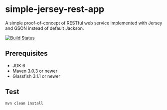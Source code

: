 simple-jersey-rest-app
====================

A simple proof-of-concept of RESTful web service implemented with Jersey and GSON instead of default Jackson.

[![Build Status](https://drone.io/github.com/pires/simple-jersey-rest-app/status.png)](https://drone.io/github.com/pires/simple-jersey-rest-app/latest)

## Prerequisites ##
- JDK 6
- Maven 3.0.3 or newer
- Glassfish 3.1.1 or newer

## Test ##
```
mvn clean install
```